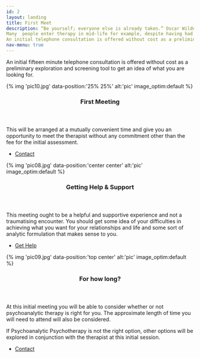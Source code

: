 ```yaml
---
id: 2
layout: landing
title: First Meet
description: “Be yourself; everyone else is already taken.” Oscar Wilde <br> Unfortunately, this is not always straightforward. being “oneself “is often a difficult journey, as from an early age we pick up expectations from many significant others and influential people in our lives.<br>
Many  people enter therapy in mid-life for example, despite having had successful careers and intimate relationships, because of a sense of not feeling happy about their journey and where they are going. Most often this manifests as depression without an obvious cause, or marital conflicts or difficult peer-relationships at work. Of course, some people will have had traumatic childhoods or experienced significant abuse and thus may have always struggled to trust others and find fulfilment or make close relationships.<br>
An initial telephone consultation is offered without cost as a preliminary exploration and screening tool to get an idea of how we can help and what is the right approach for you, be that in therapy or through  a referral elsewhere in perhaps suggesting an alternative approach if relational  therapy is not the best option . 
nav-menu: true
---
```


<!-- Main -->

<div id="main">

<!-- One -->

<section id="one">
	<div class="inner">
		<p>An initial fifteen minute telephone consultation is offered without cost as a preliminary exploration and screening tool to get an idea of what you are looking for.</p>
	</div>
</section>

<!-- two -->

<section id="two" class="spotlights">
	<section>
		<div class="image">
			{% img 'pic10.jpg' data-position:'25% 25%' alt:'pic' image_optim:default %}
		</div>
		<div class="content">
			<div class="inner">
				<header class="major">
					<h3>First Meeting</h3>
				</header>
				<p>This will be arranged at a mutually convenient time and give you an opportunity to meet the therapist without any commitment other than the fee for the initial assessment.</p>
				<ul class="actions">
					<li><a href="{{ 'contact.html' | relative_url  }}" class="button">Contact</a></li>
				</ul>
			</div>
		</div>
	</section>
	<section>
		<div class="image">
			{% img 'pic08.jpg' data-position:'center center' alt:'pic' image_optim:default %}
		</div>
		<div class="content">
			<div class="inner">
				<header class="major">
					<h3>Getting Help & Support</h3>
				</header>
				<p>This meeting ought to be a helpful and supportive experience and not a traumatising encounter.
					You should get some idea of your difficulties in achieving what you want for your relationships and life and some sort of analytic formulation that makes sense to you.</p>
				<ul class="actions">
					<li><a href="{{ 'contact.html' | relative_url  }}" class="button">Get Help</a></li>
				</ul>
			</div>
		</div>
	</section>
	<section>
		<div class="image">
			{% img 'pic09.jpg' data-position:'top center' alt:'pic' image_optim:default %}
		</div>
		<div class="content">
			<div class="inner">
				<header class="major">
					<h3>For how long?</h3>
				</header>
				<p>At this initial meeting you will be able to consider whether or not psychoanalytic therapy is right
				for you. The approximate length of time you will need to attend will also be considered.</p>
				<p>If Psychoanalytic Psychotherapy is not the right option, other options will be explored in
				conjunction with the therapist at this initial session.</p>
				<ul class="actions">
					<li><a href="{{ 'contact.html' | relative_url  }}" class="button">Contact</a></li>
				</ul>
			</div>
		</div>
	</section>
</section>

</div>
